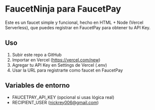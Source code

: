 # FaucetNinja para FaucetPay

Este es un faucet simple y funcional, hecho en HTML + Node (Vercel Serverless), que puedes registrar en FaucetPay para obtener tu API Key.

## Uso

1. Subir este repo a GitHub
2. Importar en Vercel (https://vercel.com/new)
3. Agregar tu API Key en Settings de Vercel (.env)
4. Usar la URL para registrarte como faucet en FaucetPay

## Variables de entorno

- FAUCETPAY_API_KEY (opcional si usas lógica real)
- RECIPIENT_USER (nickrey006@gmail.com)
